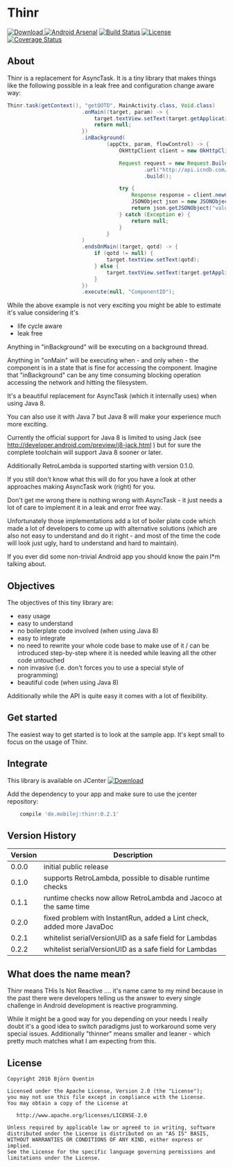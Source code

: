 # Thinr

[![Download](https://api.bintray.com/packages/bjoernq/maven/thinr/images/download.svg) ](https://bintray.com/bjoernq/maven/thinr/_latestVersion) [![Android Arsenal](https://img.shields.io/badge/Android%20Arsenal-Thinr-green.svg?style=true)](https://android-arsenal.com/details/1/3645) [![Build Status](https://travis-ci.org/bjoernQ/thinr.svg?branch=master)](https://travis-ci.org/bjoernQ/thinr) [![License](https://img.shields.io/badge/license-Apache%202-green.svg?style=flat)](https://github.com/bjoernQ/thinr/blob/master/LICENSE.txt) [![Coverage Status](https://coveralls.io/repos/github/bjoernQ/thinr/badge.svg?branch=master)](https://coveralls.io/github/bjoernQ/thinr?branch=master)

 
## About

Thinr is a replacement for AsyncTask. It is a tiny library that makes things like the following possible in a leak free and configuration change aware way:

```java
Thinr.task(getContext(), "getQOTD", MainActivity.class, Void.class)
                        .onMain((target, param) -> {
                            target.textView.setText(target.getApplicationContext().getString(R.string.loading_message));
                            return null;
                        })
                        .inBackground(
                                (appCtx, param, flowControl) -> {
                                    OkHttpClient client = new OkHttpClient();

                                    Request request = new Request.Builder()
                                            .url("http://api.icndb.com/jokes/random")
                                            .build();

                                    try {
                                        Response response = client.newCall(request).execute();
                                        JSONObject json = new JSONObject(response.body().string());
                                        return json.getJSONObject("value").getString("joke");
                                    } catch (Exception e) {
                                        return null;
                                    }
                                }
                        )
                        .endsOnMain((target, qotd) -> {
                            if (qotd != null) {
                                target.textView.setText(qotd);
                            } else {
                                target.textView.setText(target.getApplicationContext().getString(R.string.error_message));
                            }
                        })
                        .execute(null, "ComponentID");
```

While the above example is not very exciting you might be able to estimate it's value considering it's

- life cycle aware
- leak free

Anything in "inBackground" will be executing on a background thread.

Anything in "onMain" will be executing when - and only when - the component is in a state that is fine for accessing the component.
Imagine that "inBackground" can be any time consuming blocking operation accessing the network and hitting the filesystem.

It's a beautiful replacement for AsyncTask (which it internally uses) when using Java 8.

You can also use it with Java 7 but Java 8 will make your experience much more exciting.

Currently the official support for Java 8 is limited to using Jack (see http://developer.android.com/preview/j8-jack.html ) but for sure the complete toolchain will support Java 8 sooner or later.

Additionally RetroLambda is supported starting with version 0.1.0.

If you still don't know what this will do for you have a look at other approaches making AsyncTask work (right) for you.

Don't get me wrong there is nothing wrong with AsyncTask - it just needs a lot of care to implement it in a leak and error free way.

Unfortunately those implementations add a lot of boiler plate code which made a lot of developers to come up with alternative solutions (which are also not easy to understand and do it right - and most of the time the code will look just ugly, hard to understand and hard to maintain).

If you ever did some non-trivial Android app you should know the pain I*m talking about.

## Objectives

The objectives of this tiny library are:

- easy usage
- easy to understand
- no boilerplate code involved (when using Java 8)
- easy to integrate
- no need to rewrite your whole code base to make use of it / can be introduced step-by-step where it is needed while leaving all the other code untouched
- non invasive (i.e. don't forces you to use a special style of programming)
- beautiful code (when using Java 8)

Additionally while the API is quite easy it comes with a lot of flexibility.

## Get started

The easiest way to get started is to look at the sample app. It's kept small to focus on the usage of Thinr.

## Integrate

This library is available on JCenter [ ![Download](https://api.bintray.com/packages/bjoernq/maven/thinr/images/download.svg) ](https://bintray.com/bjoernq/maven/thinr/_latestVersion)

Add the dependency to your app and make sure to use the jcenter repository:

```groovy
    compile 'de.mobilej:thinr:0.2.1'
```

## Version History

Version|Description|
|-------|-----------|
|0.0.0|initial public release|
|0.1.0|supports RetroLambda, possible to disable runtime checks|
|0.1.1|runtime checks now allow RetroLambda and Jacoco at the same time|
|0.2.0|fixed problem with InstantRun, added a Lint check, added more JavaDoc|
|0.2.1|whitelist serialVersionUID as a safe field for Lambdas|
|0.2.2|whitelist serialVersionUID as a safe field for Lambdas|

## What does the name mean?

Thinr means THis Is Not Reactive .... it's name came to my mind because in the past there were developers telling us the answer to every single challenge in Android development is reactive programming.

While it might be a good way for you depending on your needs I really doubt it's a good idea to switch paradigms just to workaround some very special issues.
Additionally "thinner" means smaller and leaner - which pretty much matches what I am expecting from this.

## License

```
Copyright 2016 Björn Quentin

Licensed under the Apache License, Version 2.0 (the "License");
you may not use this file except in compliance with the License.
You may obtain a copy of the License at

   http://www.apache.org/licenses/LICENSE-2.0

Unless required by applicable law or agreed to in writing, software
distributed under the License is distributed on an "AS IS" BASIS,
WITHOUT WARRANTIES OR CONDITIONS OF ANY KIND, either express or implied.
See the License for the specific language governing permissions and
limitations under the License.
```
